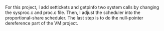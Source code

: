 For this project, I add settickets and getpinfo two system calls by changing the sysproc.c and proc.c file.
Then, I adjust the scheduler into the proportional-share scheduler. 
The last step is to do the null-pointer dereference part of the VM project.